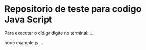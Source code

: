 # Repositorio de teste para codigo Java Script

Para executar o cídigo digite no terminal:
...

node example.js
...